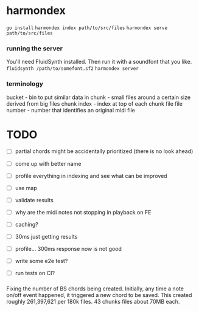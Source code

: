 # harmondex

`go install`
`harmondex index path/to/src/files`
`harmondex serve path/to/src/files`

### running the server

You'll need FluidSynth installed. Then run it with a soundfont that you like.
`fluidsynth /path/to/somefont.sf2`
`harmondex server`

### terminology
bucket - bin to put similar data in
chunk - small files around a certain size derived from big files
chunk index - index at top of each chunk file
file number - number that identifies an original midi file


# TODO
 - [ ] partial chords might be accidentally prioritized (there is no look ahead)
 - [ ] come up with better name
 - [ ] profile everything in indexing and see what can be improved
 - [ ] use map
 - [ ] validate results
 - [ ] why are the midi notes not stopping in playback on FE
 - [ ] caching?
 - [ ] 30ms just getting results
 - [ ] profile... 300ms response now is not good
 - [ ] write some e2e test?
 - [ ] run tests on CI?


###

Fixing the number of BS chords being created.
Initially, any time a note on/off event happened, it triggered a new chord to be saved.
This created roughly 261,397,621 per 180k files. 43 chunks files about 70MB each.
